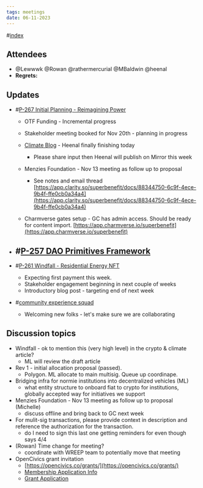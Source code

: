 ```yaml
---
tags: meetings
date: 06-11-2023
---
```

#[index](notes/general-circle/old-gc-meetings/index.md) 
## Attendees
- @Lewwwk @Rowan  @rathermercurial @MBaldwin @heenal 
- **Regrets:** 

## Updates 
- #[P-267 Initial Planning - Reimagining Power](P-267%20Initial%20Planning%20-%20Reimagining%20Power)
	- OTF Funding - Incremental progress
	- Stakeholder meeting booked for Nov 20th - planning in progress
	- [Climate Blog](https://docs.google.com/document/d/1oOYPMHP2jUO-ig3YyL9vTV5Q8Eqsiqjk2mx-pfOjVDE/edit) - Heenal finally finishing today
		- Please share input then Heenal will publish on Mirror this week
	- Menzies Foundation - Nov 13 meeting as follow up to proposal
		- See notes and email thread [https://app.clarity.so/superbenefit/docs/88344750-6c9f-4ece-9b4f-ffe0cb0a34a4](https://app.clarity.so/superbenefit/docs/88344750-6c9f-4ece-9b4f-ffe0cb0a34a4) 


	- Charmverse gates setup - GC has admin access. Should be ready for content import.
 [https://app.charmverse.io/superbenefit](https://app.charmverse.io/superbenefit) 

- #[P-257 DAO Primitives Framework](P-257%20DAO%20Primitives%20Framework)
	- 
- #[P-261 Windfall - Residential Energy NFT](P-261%20Windfall%20-%20Residential%20Energy%20NFT)
	- Expecting first payment this week.
	- Stakeholder engagement beginning in next couple of weeks
	- Introductory blog post - targeting end of next week
- #[community experience squad](/notes/archive/clarity/Tags/community%20experience%20squad.md) 
	- Welcoming new folks - let's make sure we are collaborating

## Discussion topics
- Windfall - ok to mention this (very high level) in the crypto & climate article?
	- ML will review the draft article
- Rev 1 - initial allocation proposal (passed).
	- Polygon. ML allocate to main multisig. Queue up coordinape.
- Bridging infra for normie institutions into decentralized vehicles (ML)
	- what entity structure to onboard fiat to crypto for institutions, globally accepted way for initiatives we support
- Menzies Foundation - Nov 13 meeting as follow up to proposal (Michelle)
	- discuss offline and bring back to GC next week
- For mulit-sig transactions, please provide context in description and reference the authorization for the transaction.
	- do I need to sign this last one getting reminders for even though says 4/4
- (Rowan) Time change for meeting?
	- coordinate with WREEP team to potentially move that meeting
- OpenCivics grant invitation
	- [https://opencivics.co/grants/](https://opencivics.co/grants/) 
	- [Membership Application Info](https://opencivics.notion.site/About-Membership-c66d4b59c95945f8a09ee80d19cecea5)
	- [Grant Application](https://go.opencivics.co/genesisroundapplication)
